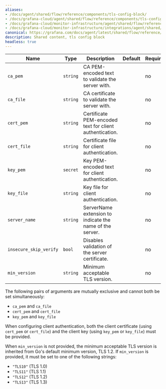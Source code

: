 ```yaml
---
aliases:
- /docs/agent/shared/flow/reference/components/tls-config-block/
- /docs/grafana-cloud/agent/shared/flow/reference/components/tls-config-block/
- /docs/grafana-cloud/monitor-infrastructure/agent/shared/flow/reference/components/tls-config-block/
- /docs/grafana-cloud/monitor-infrastructure/integrations/agent/shared/flow/reference/components/tls-config-block/
canonical: https://grafana.com/docs/agent/latest/shared/flow/reference/components/tls-config-block/
description: Shared content, tls config block
headless: true
---
```


Name | Type | Description | Default | Required
---- | ---- | ----------- | ------- | --------
`ca_pem` | `string` | CA PEM-encoded text to validate the server with. | | no
`ca_file` | `string` | CA certificate to validate the server with. | | no
`cert_pem` | `string` | Certificate PEM-encoded text for client authentication. | | no
`cert_file` | `string` | Certificate file for client authentication. | | no
`key_pem` | `secret` | Key PEM-encoded text for client authentication. | | no
`key_file` | `string` | Key file for client authentication. | | no
`server_name` | `string` | ServerName extension to indicate the name of the server. | | no
`insecure_skip_verify` | `bool` | Disables validation of the server certificate. | | no
`min_version` | `string` | Minimum acceptable TLS version. | | no

The following pairs of arguments are mutually exclusive and cannot both be set
simultaneously:

* `ca_pem` and `ca_file`
* `cert_pem` and `cert_file`
* `key_pem` and `key_file`

When configuring client authentication, both the client certificate (using
`cert_pem` or `cert_file`) and the client key (using `key_pem` or `key_file`)
must be provided.

When `min_version` is not provided, the minimum acceptable TLS version is
inherited from Go's default minimum version, TLS 1.2. If `min_version` is
provided, it must be set to one of the following strings:

* `"TLS10"` (TLS 1.0)
* `"TLS11"` (TLS 1.1)
* `"TLS12"` (TLS 1.2)
* `"TLS13"` (TLS 1.3)
